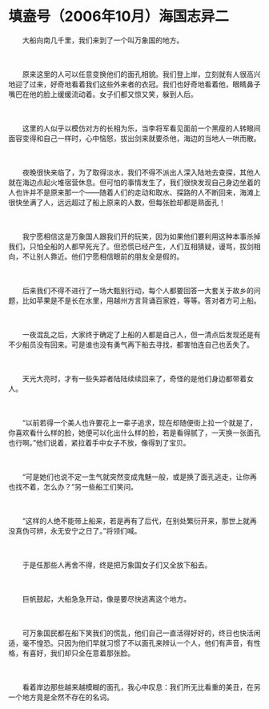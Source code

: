 # 填盍号（2006年10月）海国志异二

　　大船向南几千里，我们来到了一个叫万象国的地方。

　　

　　原来这里的人可以任意变换他们的面孔相貌。我们登上岸，立刻就有人很高兴地迎了过来，好奇地看着我们这些外来者的衣冠。我们也好奇地看着他，眼睛鼻子嘴巴在他的脸上缓缓流动着。女子们都又惊又笑，躲到人后。

　　

　　这里的人似乎以模仿对方的长相为乐，当李将军看见面前一个黑瘦的人转眼间面容变得和自己一样时，心中恼怒，拔出剑来就要杀他，海边的当地人一哄而散。

　　

　　夜晚很快来临了，为了取得淡水，我们不得不派出人深入陆地去查探，其他人就在海边点起火堆宿营休息。但可怕的事情发生了，我们很快发现自己身边坐着的人也许并不是原来那一个——随着人们的走动和取水、探路的人不断回来，海滩上很快坐满了人，远远超过了船上原来的人数，但每张脸却都是熟面孔！

　　

　　我宁愿相信这是万象国人跟我们开的玩笑，因为如果他们要利用这种本事杀掉我们，只怕全船的人都早死光了。但恐慌已经产生，人们互相猜疑，谩骂，拔剑相向，不让别人靠近。他们宁愿相信眼前的朋友全是假的。

　　

　　后来我们不得不进行了一场大甄别行动，每个人都要回答一大套关于故乡的问题，比如苹果是不是长在水里，用越州方言背诵百家姓，等等。答对者方可上船。

　　

　　一夜混乱之后，大家终于确定了上船的人都是自己人，但一清点后发现还是有不少船员没有回来。可是谁也没有勇气再下船去寻找，都害怕连自己也丢失了。

　　

　　天光大亮时，才有一些失踪者陆陆续续回来了，奇怪的是他们身边都带着女人。

　　

　　“以前若得一个美人也许要花上一辈子追求，现在却随便街上拉一个就是了，你喜欢看什么样的脸，她便可以化出什么样的脸，若是看得腻了，一天换一张面孔也行啊。”他们说着，紧拉着手中女子不放，像得到了宝贝。

　　

　　“可是她们也说不定一生气就突然变成鬼魅一般，或是换了面孔逃走，让你再也找不着，怎么办？”另一些船工们笑问。

　　

　　“这样的人绝不能带上船来，若是再有了后代，在别处繁衍开来，那世上就再没真伪可辨，永无安宁之日了。”将领们喊。

　　

　　于是任那些人再舍不得，终是把万象国女子们又全放下船去。

　　

　　巨帆鼓起，大船急急开动，像是要尽快逃离这个地方。

　　

　　可万象国民都在船下笑我们的慌乱，他们自己一直活得好好的，终日也快活闲适，毫不惶恐。只因为他们早就习惯了不以面孔来辨认一个人，他们有声音，有性格，有喜好，我们却只全在意着那张脸。

　　

　　看着岸边那些越来越模糊的面孔，我心中叹息：我们所无比看重的美丑，在另一个地方竟是全然不存在的名词。
